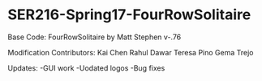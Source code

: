 # SER216-Spring17-FourRowSolitaire

Base Code: FourRowSolitaire by Matt Stephen v-.76

Modification Contributors:
  Kai Chen
  Rahul Dawar
  Teresa Pino
  Gema Trejo
  
  Updates:
    -GUI work
    -Uodated logos
    -Bug fixes
